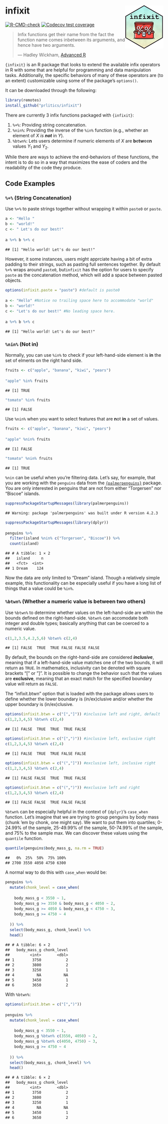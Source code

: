 
<!-- README.md is generated from README.Rmd. Please edit that file -->

# infixit <img src="man/figures/logo.png" align="right" height="138"/>

<!-- badges: start -->

[![R-CMD-check](https://github.com/prlitics/infixit/actions/workflows/R-CMD-check.yaml/badge.svg)](https://github.com/prlitics/infixit/actions/workflows/R-CMD-check.yaml)
[![Codecov test
coverage](https://codecov.io/gh/prlitics/infixit/branch/main/graph/badge.svg)](https://app.codecov.io/gh/prlitics/infixit?branch=main)

<!-- badges: end -->

> Infix functions get their name from the fact the function name comes
> inbetween its arguments, and hence have two arguments.
>
> — Hadley Wickham, [Advanced
> R](https://adv-r.hadley.nz/functions.html#:~:text=Infix%20functions%20get%20their%20name,%2C%20%3C%3D%20%2C%20%3D%3D%20%2C%20!%3D)

`{infixit}` is an R package that looks to extend the available infix
operators in R with some that are helpful for programming and data
manipulation tasks. Additionally, the specific behaviors of many of
these operators are (to an extent) customizable using some of the
package’s `options()`.

It can be downloaded through the following:

``` r
library(remotes)
install_github("prlitics/infixit")
```

There are currently 3 infix functions packaged with `{infixit}`:

1.  `%+%`: Providing string concatenation.
2.  `%nin%`: Providing the inverse of the `%in%` function (e.g., whether
    an element of $X$ *is **not*** in $Y$).
3.  `%btwn%`: Lets users determine if numeric elements of $X$ are
    **b**e**tw**ee**n** values $Y_1$ and $Y_2$.

While there are ways to achieve the end-behaviors of these functions,
the intent is to do so in a way that maximizes the ease of coders and
the readability of the code they produce.

## Code Examples

### `%+%` (String Concatenation)

Use `%+%` to paste strings together without wrapping it within `paste0`
or `paste`.

``` r
a <- "Hello "
b <- "world!"
c <- " Let's do our best!"

a %+% b %+% c
```

    ## [1] "Hello world! Let's do our best!"

However, it some instances, users might apprciate having a bit of extra
padding to their strings, such as pasting full sentences together. By
default `%+%` wraps around `paste0`, but`infixit` has the option for
users to specify `paste` as the concatenation method, which will add a
space between pasted objects.

``` r
options(infixit.paste = "paste") #default is paste0

a <- "Hello" #Notice no trailing space here to accommodate "world"
b <- "world!"
c <- "Let's do our best!" #No leading space here.

a %+% b %+% c
```

    ## [1] "Hello world! Let's do our best!"

### `%nin%` (Not in)

Normally, you can use `%in%` to check if your left-hand-side element is
**in** the set of elments on the right hand side.

``` r
fruits <- c("apple", "banana", "kiwi", "pears")

"apple" %in% fruits
```

    ## [1] TRUE

``` r
"tomato" %in% fruits
```

    ## [1] FALSE

Use `%nin%` when you want to select features that are **n**ot **in** a
set of values.

``` r
fruits <- c("apple", "banana", "kiwi", "pears")

"apple" %nin% fruits
```

    ## [1] FALSE

``` r
"tomato" %nin% fruits
```

    ## [1] TRUE

`%nin` can be useful when you’re filtering data. Let’s say, for example,
that you are working with the `penguins` data from the
[`{palmerpenguins}`](https://allisonhorst.github.io/palmerpenguins/)
package. You are only interested in penguins that are not from either
“Torgersen” nor “Biscoe” islands.

``` r
suppressPackageStartupMessages(library(palmerpenguins))
```

    ## Warning: package 'palmerpenguins' was built under R version 4.2.3

``` r
suppressPackageStartupMessages(library(dplyr))

penguins %>%
  filter(island %nin% c("Torgersen", "Biscoe")) %>%
  count(island)
```

    ## # A tibble: 1 × 2
    ##   island     n
    ##   <fct>  <int>
    ## 1 Dream    124

Now the data are only limited to “Dream” island. Though a relatively
simple example, this functionality can be especially useful if you have
a long list of things that a value could be `%in%`.

### `%btwn%` (Whether a numeric value is between two others)

Use `%btwn%` to determine whether values on the left-hand-side are
within the bounds defined on the right-hand-side. `%btwn%` can
accomodate both integer and double types; basically anything that can be
coerced to a numeric value.

``` r
c(1,2,3.5,4.2,5,6) %btwn% c(2,4)
```

    ## [1] FALSE  TRUE  TRUE FALSE FALSE FALSE

By default, the bounds on the right-hand-side are considered
***inclusive***, meaning that if a left-hand-side value matches one of
the two bounds, it will return as `TRUE`. In mathematics, inclusivity
can be denoted with square brackets “\[” or ”\]”. It is possible to
change the behavior such that the values are **exclusive**, meaning that
an exact match for the specified boundary value will return as `FALSE`.

The “infixit.btwn” option that is loaded with the package allows users
to define whether the lower boundary is (in/ex)clusive and/or whether
the upper boundary is (in/ex)clusive.

``` r
options(infixit.btwn = c("[","]")) #inclusive left and right, default
c(1,2,3,4,5) %btwn% c(2,4)
```

    ## [1] FALSE  TRUE  TRUE  TRUE FALSE

``` r
options(infixit.btwn = c("[",")")) #inclusive left, exclusive right
c(1,2,3,4,5) %btwn% c(2,4)
```

    ## [1] FALSE  TRUE  TRUE FALSE FALSE

``` r
options(infixit.btwn = c("(","]")) #exclusive left, inclusive right
c(1,2,3,4,5) %btwn% c(2,4)
```

    ## [1] FALSE FALSE  TRUE  TRUE FALSE

``` r
options(infixit.btwn = c("(",")")) #exclusive left and right
c(1,2,3,4,5) %btwn% c(2,4)
```

    ## [1] FALSE FALSE  TRUE FALSE FALSE

`%btwn%` can be especially helpful in the context of `{dplyr}`’s
`case_when` function. Let’s imagine that we are trying to group penguins
by body mass (chunk ’em by chonk, one might say). We want to put them
into quartiles; 0-24.99% of the sample, 25-49.99% of the sample,
50-74.99% of the sample, and 75% to the sample max. We can discover
these values using the `quantile` function.

``` r
quantile(penguins$body_mass_g, na.rm = TRUE)
```

    ##   0%  25%  50%  75% 100% 
    ## 2700 3550 4050 4750 6300

A normal way to do this with `case_when` would be:

``` r
penguins %>%
  mutate(chonk_level = case_when(
    
    body_mass_g < 3550 ~ 1,
    body_mass_g >= 3550 & body_mass_g < 4050 ~ 2,
    body_mass_g >= 4050 & body_mass_g < 4750 ~ 3,
    body_mass_g >= 4750 ~ 4
    
  )) %>% 
  select(body_mass_g, chonk_level) %>%
  head()
```

    ## # A tibble: 6 × 2
    ##   body_mass_g chonk_level
    ##         <int>       <dbl>
    ## 1        3750           2
    ## 2        3800           2
    ## 3        3250           1
    ## 4          NA          NA
    ## 5        3450           1
    ## 6        3650           2

With `%btwn%`:

``` r
options(infixit.btwn = c("[",")"))

penguins %>%
  mutate(chonk_level = case_when(
    
    body_mass_g < 3550 ~ 1,
    body_mass_g %btwn% c(3550, 4050) ~ 2,
    body_mass_g %btwn% c(4050, 4750) ~ 3,
    body_mass_g >= 4750 ~ 4
    
  )) %>% 
  select(body_mass_g, chonk_level) %>%
  head()
```

    ## # A tibble: 6 × 2
    ##   body_mass_g chonk_level
    ##         <int>       <dbl>
    ## 1        3750           2
    ## 2        3800           2
    ## 3        3250           1
    ## 4          NA          NA
    ## 5        3450           1
    ## 6        3650           2

